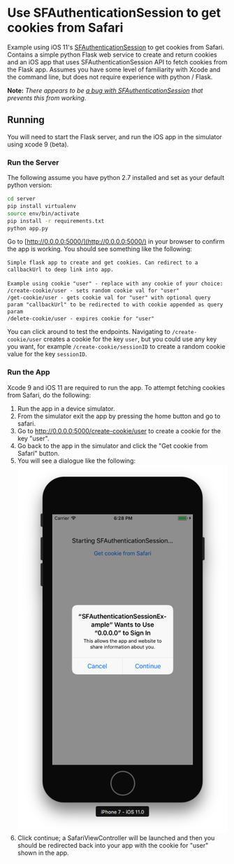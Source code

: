 # Use SFAuthenticationSession to get cookies from Safari

Example using iOS 11's [SFAuthenticationSession](https://developer.apple.com/documentation/safariservices/sfauthenticationsession) to get cookies from Safari. Contains a simple python Flask web service to create and return cookies and an iOS app that uses SFAuthenticationSession API to fetch cookies from the Flask app. Assumes you have some level of familiarity with Xcode and the command line, but does not require experience with python / Flask.
 
**Note:** *There appears to be [a bug with SFAuthenticationSession](https://twitter.com/rmondello/status/887434621989789696) that prevents this from working.* 

## Running

You will need to start the Flask server, and run the iOS app in the simulator using xcode 9 (beta). 

### Run the Server

The following assume you have python 2.7 installed and set as your default python version:

```bash
cd server
pip install virtualenv
source env/bin/activate
pip install -r requirements.txt
python app.py
```

Go to [http://0.0.0.0:5000/](http://0.0.0.0:5000/) in your browser to confirm the app is working. You should see something like the following:

```
Simple flask app to create and get cookies. Can redirect to a callbackUrl to deep link into app.

Example using cookie "user" - replace with any cookie of your choice:
/create-cookie/user - sets random cookie val for "user"
/get-cookie/user - gets cookie val for "user" with optional query param "callbackUrl" to be redirected to with cookie appended as query param
/delete-cookie/user - expires cookie for "user"
```

You can click around to test the endpoints. Navigating to `/create-cookie/user` creates a cookie for the key `user`, but you could use any key you want, for example `/create-cookie/sessionID` to create a random cookie value for the key `sessionID`. 
 
### Run the App

Xcode 9 and iOS 11 are required to run the app. To attempt fetching cookies from Safari, do the following: 

1. Run the app in a device simulator. 
2. From the simulator exit the app by pressing the home button and go to safari. 
3. Go to http://0.0.0.0:5000/create-cookie/user to create a cookie for the key "user".
4. Go back to the app in the simulator and click the "Get cookie from Safari" button. 
5. You will see a dialogue like the following: ![SFAuthenticationSession dialogue screenshot](screenshot.png)
6. Click continue; a SafariViewController will be launched and then you should be redirected back into your app with the cookie for "user" shown in the app. 

